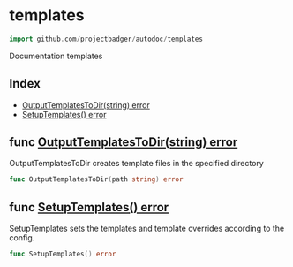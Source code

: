 
# templates

```go
import github.com/projectbadger/autodoc/templates
```

Documentation templates

## Index

- [OutputTemplatesToDir(string) error](#func-outputtemplatestodirstring-error)
- [SetupTemplates() error](#func-setuptemplates-error)


## func [OutputTemplatesToDir(string) error](<templates.go#L16>)

OutputTemplatesToDir creates template files in the
specified directory


```go
func OutputTemplatesToDir(path string) error
```
## func [SetupTemplates() error](<templates.go#L51>)

SetupTemplates sets the templates and template overrides
according to the config.


```go
func SetupTemplates() error
```

